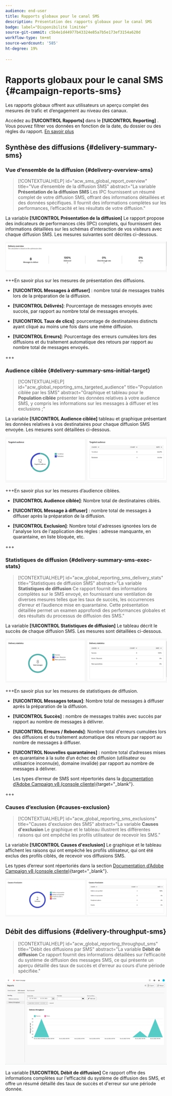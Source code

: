 ```yaml
---
audience: end-user
title: Rapports globaux pour le canal SMS
description: Présentation des rapports globaux pour le canal SMS
badge: label="Disponibilité limitée"
source-git-commit: c5b4e1d44977b43324e85a7b5e173ef3154a620d
workflow-type: tm+mt
source-wordcount: '585'
ht-degree: 19%

---
```


# Rapports globaux pour le canal SMS {#campaign-reports-sms}

Les rapports globaux offrent aux utilisateurs un aperçu complet des mesures de trafic et d’engagement au niveau des canaux.

Accédez au **[!UICONTROL Rapports]** dans le **[!UICONTROL Reporting]** . Vous pouvez filtrer vos données en fonction de la date, du dossier ou des règles du rapport. [En savoir plus](global-reports.md)

## Synthèse des diffusions {#delivery-summary-sms}

### Vue d’ensemble de la diffusion {#delivery-overview-sms}

>[!CONTEXTUALHELP]
>id="acw_sms_global_report_overview"
>title="Vue d’ensemble de la diffusion SMS"
>abstract="La variable **Présentation de la diffusion SMS** Les IPC fournissent un résumé complet de votre diffusion SMS, offrant des informations détaillées et des données spécifiques. Il fournit des informations complètes sur les performances, l’efficacité et les résultats de votre diffusion."

La variable **[!UICONTROL Présentation de la diffusion]** Le rapport propose des indicateurs de performances clés (IPC) complets, qui fournissent des informations détaillées sur les schémas d’interaction de vos visiteurs avec chaque diffusion SMS. Les mesures suivantes sont décrites ci-dessous.

![](assets/global_report_sms_delivery_overview.png)

+++En savoir plus sur les mesures de présentation des diffusions.

* **[!UICONTROL Messages à diffuser]** : nombre total de messages traités lors de la préparation de la diffusion.

* **[!UICONTROL Délivrés]**: Pourcentage de messages envoyés avec succès, par rapport au nombre total de messages envoyés.

* **[!UICONTROL Taux de clics]**: pourcentage de destinataires distincts ayant cliqué au moins une fois dans une même diffusion.

* **[!UICONTROL Erreurs]**: Pourcentage des erreurs cumulées lors des diffusions et du traitement automatique des retours par rapport au nombre total de messages envoyés.

+++

### Audience ciblée {#delivery-summary-sms-initial-target}

>[!CONTEXTUALHELP]
>id="acw_global_reporting_sms_targeted_audience"
>title="Population ciblée par les SMS"
>abstract="Graphique et tableau pour le **Population ciblée** présenter les données relatives à votre audience SMS, y compris les informations sur les messages à diffuser et les exclusions ;"

La variable **[!UICONTROL Audience ciblée]** tableau et graphique présentant les données relatives à vos destinataires pour chaque diffusion SMS envoyée. Les mesures sont détaillées ci-dessous.

![](assets/global_report_sms_targeted_audience.png)

+++En savoir plus sur les mesures d’audience ciblées.

* **[!UICONTROL Audience ciblée]**: Nombre total de destinataires ciblés.

* **[!UICONTROL Message à diffuser]** : nombre total de messages à diffuser après la préparation de la diffusion.

* **[!UICONTROL Exclusion]**: Nombre total d&#39;adresses ignorées lors de l&#39;analyse lors de l&#39;application des règles : adresse manquante, en quarantaine, en liste bloquée, etc.

+++

### Statistiques de diffusion {#delivery-summary-sms-exec-stats}

>[!CONTEXTUALHELP]
>id="acw_global_reporting_sms_delivery_stats"
>title="Statistiques de diffusion SMS"
>abstract="La variable **Statistiques de diffusion** Ce rapport fournit des informations complètes sur le SMS envoyé, en fournissant une ventilation de diverses mesures telles que les taux de succès, les occurrences d’erreur et l’audience mise en quarantaine. Cette présentation détaillée permet un examen approfondi des performances globales et des résultats du processus de diffusion des SMS."

La variable **[!UICONTROL Statistiques de diffusion]** Le tableau décrit le succès de chaque diffusion SMS. Les mesures sont détaillées ci-dessous.

![](assets/global_report_sms_delivery_statistics.png)

+++En savoir plus sur les mesures de statistiques de diffusion.

* **[!UICONTROL Messages totaux]**: Nombre total de messages à diffuser après la préparation de la diffusion.

* **[!UICONTROL Succès]** : nombre de messages traités avec succès par rapport au nombre de messages à délivrer.

* **[!UICONTROL Erreurs / Rebonds]**: Nombre total d&#39;erreurs cumulées lors des diffusions et du traitement automatique des retours par rapport au nombre de messages à diffuser.

* **[!UICONTROL Nouvelles quarantaines]** : nombre total d’adresses mises en quarantaine à la suite d’un échec de diffusion (utilisateur ou utilisatrice inconnu(e), domaine invalide) par rapport au nombre de messages à délivrer.

  Les types d’erreur de SMS sont répertoriés dans la [documentation d’Adobe Campaign v8 (console cliente)](https://experienceleague.adobe.com/docs/campaign/campaign-v8/send/failures/delivery-failures.html?lang=fr#sms-quarantines){target="_blank"}.

+++

### Causes d’exclusion {#causes-exclusion}

>[!CONTEXTUALHELP]
>id="acw_global_reporting_sms_exclusions"
>title="Causes d&#39;exclusion des SMS"
>abstract="La variable **Causes d&#39;exclusion** Le graphique et le tableau illustrent les différentes raisons qui ont empêché les profils utilisateur de recevoir les SMS."

La variable **[!UICONTROL Causes d&#39;exclusion]** Le graphique et le tableau affichent les raisons qui ont empêché les profils utilisateur, qui ont été exclus des profils ciblés, de recevoir vos diffusions SMS.

Les types d’erreur sont répertoriés dans la section [Documentation d’Adobe Campaign v8 (console cliente)](https://experienceleague.adobe.com/docs/campaign/campaign-v8/send/failures/delivery-failures.html?lang=fr#email-error-types){target="_blank"}.

![](assets/global_report_sms_causes_exclusion.png)

## Débit des diffusions {#delivery-throughput-sms}

>[!CONTEXTUALHELP]
>id="acw_global_reporting_throughput_sms"
>title="Débit des diffusions par SMS"
>abstract="La variable **Débit de diffusion** Ce rapport fournit des informations détaillées sur l’efficacité du système de diffusion des messages SMS, ce qui présente un aperçu détaillé des taux de succès et d’erreur au cours d’une période spécifiée."

![](assets/global_report_sms_delivery_throughput.png)

La variable **[!UICONTROL Débit de diffusion]** Ce rapport offre des informations complètes sur l&#39;efficacité du système de diffusion des SMS, et offre un résumé détaillé des taux de succès et d&#39;erreur sur une période donnée.
